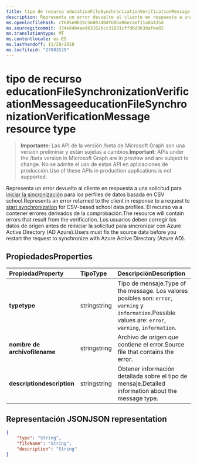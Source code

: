 ```yaml
---
title: tipo de recurso educationFileSynchronizationVerificationMessage
description: Representa un error devuelto al cliente en respuesta a una solicitud para iniciar la sincronización de perfiles de datos de school basada en CSV. El recurso va a contener errores derivados de la comprobación. Los usuarios deben corregir los datos de origen antes de reiniciar la solicitud para sincronizar con Azure Active Directory (AD Azure).
ms.openlocfilehash: cf685e0619c5600340df68ba86ecaef11a8a435d
ms.sourcegitcommit: 334e84b4aed63162bcc31831cffd6d363dafee02
ms.translationtype: MT
ms.contentlocale: es-ES
ms.lasthandoff: 11/29/2018
ms.locfileid: "27083529"
---
```

# <a name="educationfilesynchronizationverificationmessage-resource-type"></a><span data-ttu-id="fbd1c-105">tipo de recurso educationFileSynchronizationVerificationMessage</span><span class="sxs-lookup"><span data-stu-id="fbd1c-105">educationFileSynchronizationVerificationMessage resource type</span></span>

> <span data-ttu-id="fbd1c-106">**Importante:** Las API de la versión /beta de Microsoft Graph son una versión preliminar y están sujetas a cambios.</span><span class="sxs-lookup"><span data-stu-id="fbd1c-106">**Important:** APIs under the /beta version in Microsoft Graph are in preview and are subject to change.</span></span> <span data-ttu-id="fbd1c-107">No se admite el uso de estas API en aplicaciones de producción.</span><span class="sxs-lookup"><span data-stu-id="fbd1c-107">Use of these APIs in production applications is not supported.</span></span>

<span data-ttu-id="fbd1c-108">Representa un error devuelto al cliente en respuesta a una solicitud para [iniciar la sincronización](../api/educationsynchronizationprofile-start.md) para los perfiles de datos basada en CSV school.</span><span class="sxs-lookup"><span data-stu-id="fbd1c-108">Represents an error returned to the client in response to a request to [start synchronization](../api/educationsynchronizationprofile-start.md) for CSV-based school data profiles.</span></span> <span data-ttu-id="fbd1c-109">El recurso va a contener errores derivados de la comprobación.</span><span class="sxs-lookup"><span data-stu-id="fbd1c-109">The resource will contain errors that result from the verification.</span></span> <span data-ttu-id="fbd1c-110">Los usuarios deben corregir los datos de origen antes de reiniciar la solicitud para sincronizar con Azure Active Directory (AD Azure).</span><span class="sxs-lookup"><span data-stu-id="fbd1c-110">Users must fix the source data before you restart the request to synchronize with Azure Active Directory (Azure AD).</span></span>

## <a name="properties"></a><span data-ttu-id="fbd1c-111">Propiedades</span><span class="sxs-lookup"><span data-stu-id="fbd1c-111">Properties</span></span>

| <span data-ttu-id="fbd1c-112">Propiedad</span><span class="sxs-lookup"><span data-stu-id="fbd1c-112">Property</span></span> | <span data-ttu-id="fbd1c-113">Tipo</span><span class="sxs-lookup"><span data-stu-id="fbd1c-113">Type</span></span> | <span data-ttu-id="fbd1c-114">Descripción</span><span class="sxs-lookup"><span data-stu-id="fbd1c-114">Description</span></span> |
|:-|:-|:-|
| <span data-ttu-id="fbd1c-115">**type**</span><span class="sxs-lookup"><span data-stu-id="fbd1c-115">**type**</span></span> | <span data-ttu-id="fbd1c-116">string</span><span class="sxs-lookup"><span data-stu-id="fbd1c-116">string</span></span> | <span data-ttu-id="fbd1c-117">Tipo de mensaje.</span><span class="sxs-lookup"><span data-stu-id="fbd1c-117">Type of the message.</span></span> <span data-ttu-id="fbd1c-118">Los valores posibles son: `error`, `warning` y `information`.</span><span class="sxs-lookup"><span data-stu-id="fbd1c-118">Possible values are: `error`, `warning`, `information`.</span></span> | 
| <span data-ttu-id="fbd1c-119">**nombre de archivo**</span><span class="sxs-lookup"><span data-stu-id="fbd1c-119">**filename**</span></span> | <span data-ttu-id="fbd1c-120">string</span><span class="sxs-lookup"><span data-stu-id="fbd1c-120">string</span></span> | <span data-ttu-id="fbd1c-121">Archivo de origen que contiene el error.</span><span class="sxs-lookup"><span data-stu-id="fbd1c-121">Source file that contains the error.</span></span> |
| <span data-ttu-id="fbd1c-122">**description**</span><span class="sxs-lookup"><span data-stu-id="fbd1c-122">**description**</span></span> | <span data-ttu-id="fbd1c-123">string</span><span class="sxs-lookup"><span data-stu-id="fbd1c-123">string</span></span> | <span data-ttu-id="fbd1c-124">Obtener información detallada sobre el tipo de mensaje.</span><span class="sxs-lookup"><span data-stu-id="fbd1c-124">Detailed information about the message type.</span></span> |

## <a name="json-representation"></a><span data-ttu-id="fbd1c-125">Representación JSON</span><span class="sxs-lookup"><span data-stu-id="fbd1c-125">JSON representation</span></span>

<!-- {
  "blockType": "resource",
  "optionalProperties": [

  ],
  "@odata.type": "microsoft.graph.educationFileSynchronizationVerificationMessage"
}-->

```json
{
    "type": "String",
    "fileName": "String",
    "description": "String"
}
```